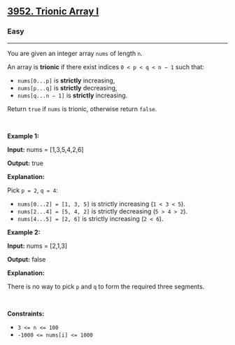 <h2><a href="https://leetcode.com/problems/maximum-balanced-shipments">3952. Trionic Array I</a></h2><h3>Easy</h3><hr><p data-end="128" data-start="0">You are given an integer array <code data-end="37" data-start="31">nums</code> of length <code data-end="51" data-start="48">n</code>.</p>

<p data-end="128" data-start="0">An array is <strong data-end="76" data-start="65">trionic</strong> if there exist indices <code data-end="117" data-start="100">0 &lt; p &lt; q &lt; n &minus; 1</code> such that:</p>

<ul>
	<li data-end="170" data-start="132"><code data-end="144" data-start="132">nums[0...p]</code> is <strong>strictly</strong> increasing,</li>
	<li data-end="211" data-start="173"><code data-end="185" data-start="173">nums[p...q]</code> is <strong>strictly</strong> decreasing,</li>
	<li data-end="252" data-start="214"><code data-end="228" data-start="214">nums[q...n &minus; 1]</code> is <strong>strictly</strong> increasing.</li>
</ul>

<p data-end="315" data-is-last-node="" data-is-only-node="" data-start="254">Return <code data-end="267" data-start="261">true</code> if <code data-end="277" data-start="271">nums</code> is trionic, otherwise return <code data-end="314" data-start="307">false</code>.</p>

<p>&nbsp;</p>
<p><strong class="example">Example 1:</strong></p>

<div class="example-block">
<p><strong>Input:</strong> <span class="example-io">nums = [1,3,5,4,2,6]</span></p>

<p><strong>Output:</strong> <span class="example-io">true</span></p>

<p><strong>Explanation:</strong></p>

<p>Pick <code data-end="91" data-start="84">p = 2</code>, <code data-end="100" data-start="93">q = 4</code>:</p>

<ul>
	<li><code data-end="130" data-start="108">nums[0...2] = [1, 3, 5]</code> is strictly increasing (<code data-end="166" data-start="155">1 &lt; 3 &lt; 5</code>).</li>
	<li><code data-end="197" data-start="175">nums[2...4] = [5, 4, 2]</code> is strictly decreasing (<code data-end="233" data-start="222">5 &gt; 4 &gt; 2</code>).</li>
	<li><code data-end="262" data-start="242">nums[4...5] = [2, 6]</code> is strictly increasing (<code data-end="294" data-start="287">2 &lt; 6</code>).</li>
</ul>
</div>

<p><strong class="example">Example 2:</strong></p>

<div class="example-block">
<p><strong>Input:</strong> <span class="example-io">nums = [2,1,3]</span></p>

<p><strong>Output:</strong> <span class="example-io">false</span></p>

<p><strong>Explanation:</strong></p>

<p>There is no way to pick <code>p</code> and <code>q</code> to form the required three segments.</p>
</div>

<p>&nbsp;</p>
<p><strong>Constraints:</strong></p>

<ul>
	<li data-end="41" data-start="26"><code data-end="39" data-start="26">3 &lt;= n &lt;= 100</code></li>
	<li data-end="70" data-start="44"><code data-end="70" data-start="44">-1000 &lt;= nums[i] &lt;= 1000</code></li>
</ul>
